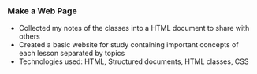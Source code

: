 ### Make a Web Page

+ Collected my notes of the classes into a HTML document to share with others
+ Created a basic website for study containing important concepts of each lesson separated by topics
+ Technologies used: HTML, Structured documents, HTML classes, CSS
